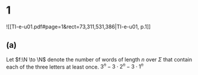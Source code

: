 # 1
![[TI-e-u01.pdf#page=1&rect=73,311,531,386|TI-e-u01, p.1]]

## (a)
Let $f:\N \to \N$ denote the number of words of length $n$ over $\Sigma$ that contain each of the three letters at least once. 
$3^{n} - 3\cdot2^{n} -3 \cdot 1^n$
